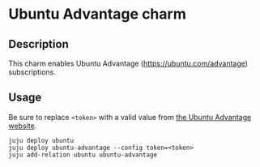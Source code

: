 # Ubuntu Advantage charm

## Description

This charm enables Ubuntu Advantage (https://ubuntu.com/advantage) subscriptions.

## Usage

Be sure to replace `<token>` with a valid value from [the Ubuntu Advantage website](https://ubuntu.com/advantage).

    juju deploy ubuntu
    juju deploy ubuntu-advantage --config token=<token>
    juju add-relation ubuntu ubuntu-advantage
